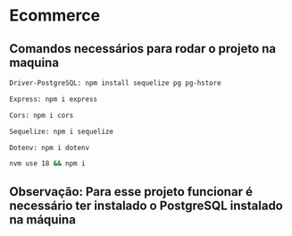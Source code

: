 # Ecommerce

## Comandos necessários para rodar o projeto na maquina

```bash
Driver-PostgreSQL: npm install sequelize pg pg-hstore
```
```bash
Express: npm i express
```
```bash
Cors: npm i cors
```
```bash
Sequelize: npm i sequelize
```
```bash
Dotenv: npm i dotenv
```
```bash
nvm use 18 && npm i
```
## Observação: Para esse projeto funcionar é necessário ter instalado o PostgreSQL instalado na máquina
 
